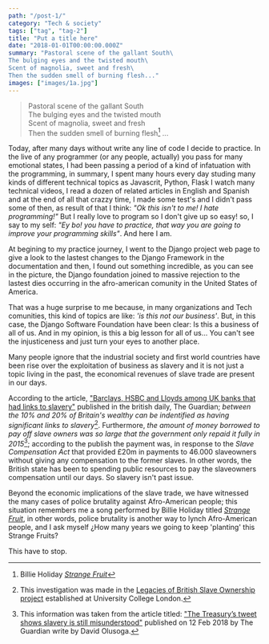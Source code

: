 ```yaml
---
path: "/post-1/"
category: "Tech & society"
tags: ["tag", "tag-2"]
title: "Put a title here"
date: "2018-01-01T00:00:00.000Z"
summary: "Pastoral scene of the gallant South\
The bulging eyes and the twisted mouth\
Scent of magnolia, sweet and fresh\
Then the sudden smell of burning flesh..."
images: ["images/1a.jpg"]
---
```


> Pastoral scene of the gallant South\
The bulging eyes and the twisted mouth\
Scent of magnolia, sweet and fresh\
Then the sudden smell of burning flesh[^3]
...

<!-- > There is no one who loves pain itself, who seeks after it and wants to have it, simply because it is pain... -->

Today, after many days without write any line of code I decide to practice. In the live of any programmer (or any people, actually) you pass for many emotional states, I had been passing a period of a kind of infatuation with the programming, in summary, I spent many hours every day studing many kinds of different technical topics as Javascrit, Python, Flask I watch many technical videos, I read a dozen of related articles in English and Spanish and at the end of all that crazzy time, I made some test's and I didn't pass some of then, as result of that I think: *"Ok this isn't to me! I hate programming!"* But I really love to program so I don't give up so easy! so, I say to my self: *"Ey bo! you have to practice, that way you are going to improve your programming skills"*. And here I am.

At begining to my practice journey, I went to the Django project web page to give a look to the lastest changes to the Django Framework in the documentation and then, I found out something incredible, as you can see in the picture, the Django foundation joined to massive rejection to the lastest dies occurring in the afro-american comunity in the United States of America.   

That was a huge surprise to me because, in many organizations and Tech comunities, this kind of topics are like: *'is this not our business'*. But, in this case, the Django Software Foundation have been clear: Is this a business of all of us. And in my opinion, is this a big lesson for all of us... You can't see the injusticeness and just turn your eyes to another place. 

Many people ignore that the industrial society and first world countries have been rise over the exploitation of business as slavery and it is not just a topic living in the past, the economical revenues of slave trade are present in our days. 

According to the article, ["Barclays, HSBC and Lloyds among UK banks that had links to slavery"](https://www.theguardian.com/business/2020/jun/18/barclays-hsbc-and-lloyds-among-uk-banks-that-had-links-to-slavery) published in the british daily, The Guardian; *between the 10% and 20% of Britain's wealthy can be indentified as having significant links to slavery*[^1]. Furthermore, *the amount of money borrowed to pay off slave owners was so large that the government only repaid it fully in 2015*[^2];  according to the publish the payment was, in response to the *Slave Compensation Act* that provided £20m in payments to 46.000 slaveowners without giving any compensation to the former slaves. In other words, the British state has been to spending public resources to pay the slaveowners compensation until our days. So slavery isn't past issue.

Beyond the economic implications of the slave trade, we have witnessed  the many cases of police brutality against Afro-American people; this situation remembers me a song performed by Billie Holiday titled [*Strange Fruit*](https://www.youtube.com/watch?v=Web007rzSOI), in other words, police brutality is another way to lynch Afro-American people, and I ask myself ¿How many years we going to keep 'planting' this Strange Fruits?

This have to stop.


[^1]: This investigation was made in the [Legacies of British Slave Ownership project](https://www.ucl.ac.uk/lbs/) established at University College London.

[^2]: This information was taken from the article titled: ["The Treasury’s tweet shows slavery is still misunderstood"](https://www.theguardian.com/commentisfree/2018/feb/12/treasury-tweet-slavery-compensate-slave-owners) published on 12 Feb 2018 by The Guardian write by David Olusoga.

[^3]: Billie Holiday [*Strange Fruit*](https://www.youtube.com/watch?v=Web007rzSOI)
